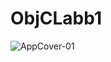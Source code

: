 # ObjCLabb1

![AppCover-01](https://user-images.githubusercontent.com/50097658/72686472-74407000-3af5-11ea-9911-5ba563a9b311.png)


